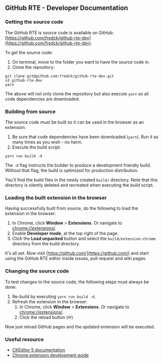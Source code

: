 ## GitHub RTE - Developer Documentation

### Getting the source code

The GitHub RTE is source code is available on GitHub: [https://github.com/fredck/github-rte-dev](https://github.com/fredck/github-rte-dev).

To get the source code:

1.  On terminal, move to the folder you want to have the source code in.
2.  Clone the repository:

```plaintext
git clone git@github.com:fredck/github-rte-dev.git
cd github-rte-dev
yarn
```

The above will not only clone the repository but also execute `yarn` so all code dependencies are downloaded.

### Building from source

The source code must be built so it can be used in the browser as an extension:

1.  Be sure that code dependencies have been downloaded (`yarn`). Run it as many times as you wish - no harm.
2.  Execute the build script:

```plaintext
yarn run build -d
```

The `-d` flag instructs the builder to produce a development friendly build. Without that flag, the build is optimized for production distribution.

You'll find the build files in the newly created `build/` directory. Note that this directory is silently deleted and recreated when executing the build script.

### Loading the built extension in the browser

Having successfully built from source, do the following to load the extension in the browser:

1.  In Chrome, click **Window** > **Extensions**. Or navigate to [chrome://extensions/](chrome://extensions/).
2.  Enable **Developer mode**, at the top right of the page.
3.  Click the **Load unpacked** button and select the `build/extension-chrome` directory from the build directory.

It's all set. Now visit [https://github.com/](https://github.com/) and start using the GitHub RTE editor inside issues, pull request and wiki pages.

### Changing the source code

To test changes to the source code, the following steps must always be done:

1.  Re-build by executing `yarn run build -d`.
2.  Refresh the extension in the browser:
    1.  In Chrome, click **Window** > **Extensions**. Or navigate to [chrome://extensions/](chrome://extensions/).
    2.  Click the reload button (⟳).

Now just reload GitHub pages and the updated extension will be executed.

### Useful resource

*   [CKEditor 5 documentation](https://ckeditor.com/docs/ckeditor5/latest/index.html)
*   [Chrome extension development guide](https://developer.chrome.com/extensions)
